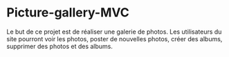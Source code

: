 # Picture-gallery-MVC
Le but de ce projet est de réaliser une galerie de photos. Les utilisateurs du site pourront voir les photos, poster de nouvelles photos,
créer des albums, supprimer des photos et des albums.
